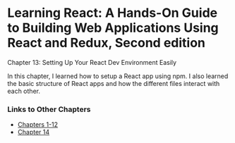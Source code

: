 <h1>Learning React: A Hands-On Guide to Building Web Applications Using React and Redux, Second edition</h1>

Chapter 13: Setting Up Your React Dev Environment Easily

In this chapter, I learned how to setup a React app using npm. I also learned the basic structure of React apps and how the different files interact with each other.

<h3>Links to Other Chapters</h3>
<ul>
    <li><a href="https://github.com/justinfrey64/learning-react-chapters-1-through-12">Chapters 1-12</a></li>
    <li><a href="https://github.com/justinfrey64/learning-react-chapter-14">Chapter 14</a></li>
</ul>
